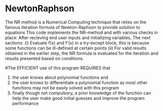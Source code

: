 # NewtonRaphson
The NR method is a Numerical Computing technique that relies on the famous iteration formula of Newton-Raphson to provide solution to equations
This code implements the NR-method and with various checks in place:
After recieving end user inputs and initializing variables, The next sections:
(i) Evaluate f(x) and f'(x) in a try-except block, this is because some functions can be ill-defined at certain points
(ii) For valid results obtained in the earlier step, the NR formula is evaluated for the iteration and
results presented based on conditions.

#The EFFICIENT use of this program REQUIRES that
1) the user knows about polynomial functions and 
2) the user knows to differentiate a polynomial function as most other functions may not be easily solved with this program
3) finally though not compulsory, a prior knowledge of the function can help the user make good initial guesses and
   improve the program performance

